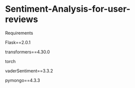 # Sentiment-Analysis-for-user-reviews

Requirements

Flask==2.0.1

transformers==4.30.0

torch        

vaderSentiment==3.3.2

pymongo==4.3.3
